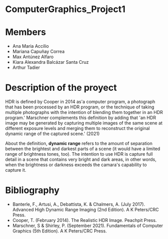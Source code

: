 # ComputerGraphics_Project1

# Members
- Ana Maria Accilio
- Mariana Capuñay Correa
- Max Antúnez Alfaro
- Kiara Alexandra Balcázar Santa Cruz
- Arthur Tadier


# Description of the proyect
HDR is defined by Cooper in 2014 as'a computer program, a photograph that has been processed by an HDR program, or the technique of taking multiple photographs with the intention of blending them together in an HDR program.' Marschner complements this definition by adding that 'an HDR image may be generated by capturing multiple images of the same scene at different exposure levels and merging them to reconstruct the original dynamic range of the captured scene.' (2021)



About the definition, **dynamic range** refers to the amount of separation between the brightest and darkest parts of a scene (it would have a limited range of brightness tones, too). 
The intention to use HDR is capture full detail in a scene that contains very bright and dark areas, in other words, when the brightness or darkness exceeds the camara's capability to capture it.


# Bibliography
- Banterle, F., Artusi, A., Debattista, K. & Chalmers, A. (July 2017). Advanced High Dynamic Range Imaging (2nd Edition). A K Peters/CRC Press.
- Cooper, T. (February 2014). The Realistic HDR Image. Peachpit Press.
- Marschner, S & Shirley, P. (September 2021). Fundamentals of Computer Graphics (5th Edition). A K Peters/CRC Press.
